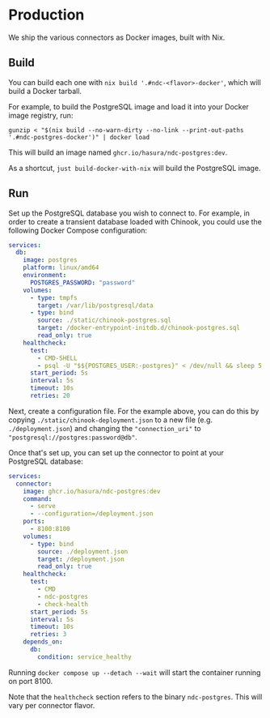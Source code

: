 # Production

We ship the various connectors as Docker images, built with Nix.

## Build

You can build each one with `nix build '.#ndc-<flavor>-docker'`, which will build a Docker tarball.

For example, to build the PostgreSQL image and load it into your Docker image registry, run:

```
gunzip < "$(nix build --no-warn-dirty --no-link --print-out-paths '.#ndc-postgres-docker')" | docker load
```

This will build an image named `ghcr.io/hasura/ndc-postgres:dev`.

As a shortcut, `just build-docker-with-nix` will build the PostgreSQL image.

## Run

Set up the PostgreSQL database you wish to connect to. For example, in order to create a transient database loaded with
Chinook, you could use the following Docker Compose configuration:

```yaml
services:
  db:
    image: postgres
    platform: linux/amd64
    environment:
      POSTGRES_PASSWORD: "password"
    volumes:
      - type: tmpfs
        target: /var/lib/postgresql/data
      - type: bind
        source: ./static/chinook-postgres.sql
        target: /docker-entrypoint-initdb.d/chinook-postgres.sql
        read_only: true
    healthcheck:
      test:
        - CMD-SHELL
        - psql -U "$${POSTGRES_USER:-postgres}" < /dev/null && sleep 5 && psql -U "$${POSTGRES_USER:-postgres}" < /dev/null
      start_period: 5s
      interval: 5s
      timeout: 10s
      retries: 20
```

Next, create a configuration file. For the example above, you can do this by copying `./static/chinook-deployment.json`
to a new file (e.g. `./deployment.json`) and changing the `"connection_uri"` to
`"postgresql://postgres:password@db"`.

Once that's set up, you can set up the connector to point at your PostgreSQL database:

```yaml
services:
  connector:
    image: ghcr.io/hasura/ndc-postgres:dev
    command:
      - serve
      - --configuration=/deployment.json
    ports:
      - 8100:8100
    volumes:
      - type: bind
        source: ./deployment.json
        target: /deployment.json
        read_only: true
    healthcheck:
      test:
        - CMD
        - ndc-postgres
        - check-health
      start_period: 5s
      interval: 5s
      timeout: 10s
      retries: 3
    depends_on:
      db:
        condition: service_healthy
```

Running `docker compose up --detach --wait` will start the container running on port 8100.

Note that the `healthcheck` section refers to the binary `ndc-postgres`. This will vary per connector flavor.
